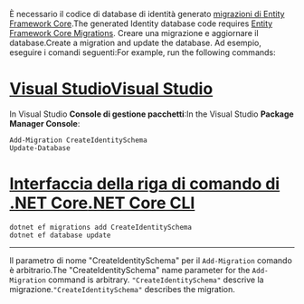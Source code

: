 <span data-ttu-id="fcb88-101">È necessario il codice di database di identità generato [migrazioni di Entity Framework Core](/ef/core/managing-schemas/migrations/).</span><span class="sxs-lookup"><span data-stu-id="fcb88-101">The generated Identity database code requires [Entity Framework Core Migrations](/ef/core/managing-schemas/migrations/).</span></span> <span data-ttu-id="fcb88-102">Creare una migrazione e aggiornare il database.</span><span class="sxs-lookup"><span data-stu-id="fcb88-102">Create a migration and update the database.</span></span> <span data-ttu-id="fcb88-103">Ad esempio, eseguire i comandi seguenti:</span><span class="sxs-lookup"><span data-stu-id="fcb88-103">For example, run the following commands:</span></span>

# <a name="visual-studiotabvisual-studio"></a>[<span data-ttu-id="fcb88-104">Visual Studio</span><span class="sxs-lookup"><span data-stu-id="fcb88-104">Visual Studio</span></span>](#tab/visual-studio)

<span data-ttu-id="fcb88-105">In Visual Studio **Console di gestione pacchetti**:</span><span class="sxs-lookup"><span data-stu-id="fcb88-105">In the Visual Studio **Package Manager Console**:</span></span>

```PMC
Add-Migration CreateIdentitySchema
Update-Database
```

# <a name="net-core-clitabnetcore-cli"></a>[<span data-ttu-id="fcb88-106">Interfaccia della riga di comando di .NET Core</span><span class="sxs-lookup"><span data-stu-id="fcb88-106">.NET Core CLI</span></span>](#tab/netcore-cli)

```cli
dotnet ef migrations add CreateIdentitySchema
dotnet ef database update
```

------

<span data-ttu-id="fcb88-107">Il parametro di nome "CreateIdentitySchema" per il `Add-Migration` comando è arbitrario.</span><span class="sxs-lookup"><span data-stu-id="fcb88-107">The "CreateIdentitySchema" name parameter for the `Add-Migration` command is arbitrary.</span></span> <span data-ttu-id="fcb88-108">`"CreateIdentitySchema"` descrive la migrazione.</span><span class="sxs-lookup"><span data-stu-id="fcb88-108">`"CreateIdentitySchema"` describes the migration.</span></span>